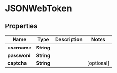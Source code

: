 

# JSONWebToken


## Properties

Name | Type | Description | Notes
------------ | ------------- | ------------- | -------------
**username** | **String** |  | 
**password** | **String** |  | 
**captcha** | **String** |  |  [optional]



